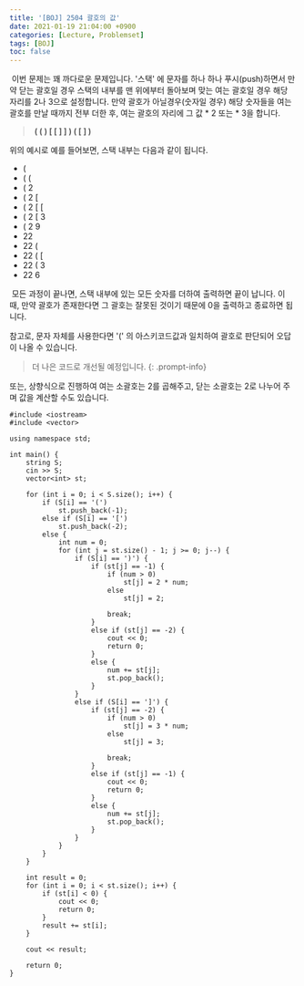 ```yaml
---
title: '[BOJ] 2504 괄호의 값'
date: 2021-01-19 21:04:00 +0900
categories: [Lecture, Problemset]
tags: [BOJ]
toc: false
---
```


 이번 문제는 꽤 까다로운 문제입니다. '스택' 에 문자를 하나 하나 푸시(push)하면서 만약 닫는 괄호일 경우 스택의 내부를 맨 위에부터 돌아보며 맞는 여는 괄호일 경우 해당 자리를 2나 3으로 설정합니다. 만약 괄호가 아닐경우(숫자일 경우) 해당 숫자들을 여는 괄호를 만날 때까지 전부 더한 후, 여는 괄호의 자리에 그 값 \* 2 또는 \* 3을 합니다.

>  **( ( ) \[ \[ \] \] ) ( \[ \] )**

위의 예시로 예를 들어보면, 스택 내부는 다음과 같이 됩니다.

-   (
-   ( (
-   ( 2
-   ( 2 \[
-   ( 2 \[ \[
-   ( 2 \[ 3
-   ( 2 9
-   22
-   22 (
-   22 ( \[
-   22 ( 3
-   22 6

 모든 과정이 끝나면, 스택 내부에 있는 모든 숫자를 더하여 출력하면 끝이 납니다. 이 때, 만약 괄호가 존재한다면 그 괄호는 잘못된 것이기 때문에 0을 출력하고 종료하면 됩니다.

참고로, 문자 자체를 사용한다면 '(' 의 아스키코드값과 일치하여 괄호로 판단되어 오답이 나올 수 있습니다.

> 더 나은 코드로 개선될 예정입니다.
{: .prompt-info}

또는, 상향식으로 진행하여 여는 소괄호는 2를 곱해주고, 닫는 소괄호는 2로 나누어 주며 값을 계산할 수도 있습니다.

```
#include <iostream>
#include <vector>

using namespace std;

int main() {
	string S;
	cin >> S;
	vector<int> st;

	for (int i = 0; i < S.size(); i++) {
		if (S[i] == '(')
			st.push_back(-1);
		else if (S[i] == '[')
			st.push_back(-2);
		else {
			int num = 0;
			for (int j = st.size() - 1; j >= 0; j--) {
				if (S[i] == ')') {
					if (st[j] == -1) {
						if (num > 0)
							st[j] = 2 * num;
						else
							st[j] = 2;

						break;
					}
					else if (st[j] == -2) {
						cout << 0;
						return 0;
					}
					else {
						num += st[j];
						st.pop_back();
					}
				}
				else if (S[i] == ']') {
					if (st[j] == -2) {
						if (num > 0)
							st[j] = 3 * num;
						else
							st[j] = 3;

						break;
					}
					else if (st[j] == -1) {
						cout << 0;
						return 0;
					}
					else {
						num += st[j];
						st.pop_back();
					}
				}
			}
		}
	}

	int result = 0;
	for (int i = 0; i < st.size(); i++) {
		if (st[i] < 0) {
			cout << 0;
			return 0;
		}
		result += st[i];
	}

	cout << result;

	return 0;
}
```